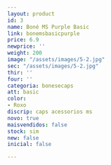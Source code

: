 ```yaml
---
layout: product
id: 3
name: Boné MS Purple Basic
link: bonemsbasicpurple
price: 6.9
newprice: ''
weight: 200
image: "/assets/images/5-2.jpg"
sec: "/assets/images/5-2.jpg"
thir: ''
four: ''
categoria: bonesecaps
att: basic
color:
- Roxo
discrip: caps acessorios ms
novo: true
maisvendidos: false
stock: sim
new: false
inicial: false

---
```

